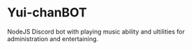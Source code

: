 # Yui-chanBOT
NodeJS Discord bot with playing music ability and ultilities for administration and entertaining.
